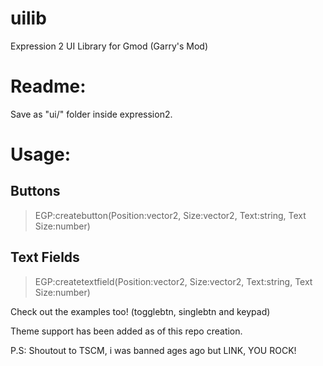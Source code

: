 # uilib
Expression 2 UI Library for Gmod (Garry's Mod)

# Readme:
Save as "ui/" folder inside expression2.
  
# Usage:
## Buttons  
>EGP:createbutton(Position:vector2, Size:vector2, Text:string, Text Size:number)  
## Text Fields  
>EGP:createtextfield(Position:vector2, Size:vector2, Text:string, Text Size:number)  
  
  
  
  
Check out the examples too! (togglebtn, singlebtn and keypad)  
  
Theme support has been added as of this repo creation.  
  
P.S: Shoutout to TSCM, i was banned ages ago but LINK, YOU ROCK!  
